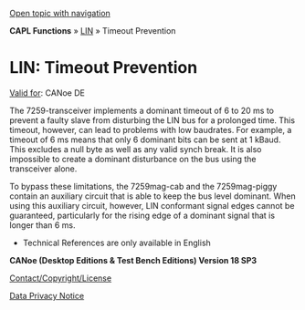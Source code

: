 [Open topic with navigation](../../../../CANoeDEFamily.htm#Topics/CAPLFunctions/LIN/CAPLfunctionsLINTimeoutPrevention.md)

**CAPL Functions** » [LIN](CAPLfunctionsLINOverview.md) » Timeout Prevention

# LIN: Timeout Prevention

[Valid for](../../Shared/FeatureAvailability.md):  CANoe DE

The 7259-transceiver implements a dominant timeout of 6 to 20 ms to prevent a faulty slave from disturbing the LIN bus for a prolonged time. This timeout, however, can lead to problems with low baudrates. For example, a timeout of 6 ms means that only 6 dominant bits can be sent at 1 kBaud. This excludes a null byte as well as any valid synch break. It is also impossible to create a dominant disturbance on the bus using the transceiver alone.

To bypass these limitations, the 7259mag-cab and the 7259mag-piggy contain an auxiliary circuit that is able to keep the bus level dominant. When using this auxiliary circuit, however, LIN conformant signal edges cannot be guaranteed, particularly for the rising edge of a dominant signal that is longer than 6 ms.

- Technical References are only available in English

**CANoe (Desktop Editions & Test Bench Editions) Version 18 SP3**

[Contact/Copyright/License](../../Shared/ContactCopyrightLicense.md)

[Data Privacy Notice](https://www.vector.com/int/en/company/get-info/privacy-policy/)

